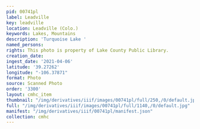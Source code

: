 ```yaml
---
pid: 00741pl
label: Leadville
key: leadville
location: Leadville (Colo.)
keywords: Lakes, Mountains
description: 'Turquoise Lake '
named_persons: 
rights: This photo is property of Lake County Public Library.
creation_date: 
ingest_date: '2021-04-06'
latitude: '39.27262'
longitude: "-106.37871"
format: Photo
source: Scanned Photo
order: '3300'
layout: cmhc_item
thumbnail: "/img/derivatives/iiif/images/00741pl/full/250,/0/default.jpg"
full: "/img/derivatives/iiif/images/00741pl/full/1140,/0/default.jpg"
manifest: "/img/derivatives/iiif/00741pl/manifest.json"
collection: cmhc
---
```

